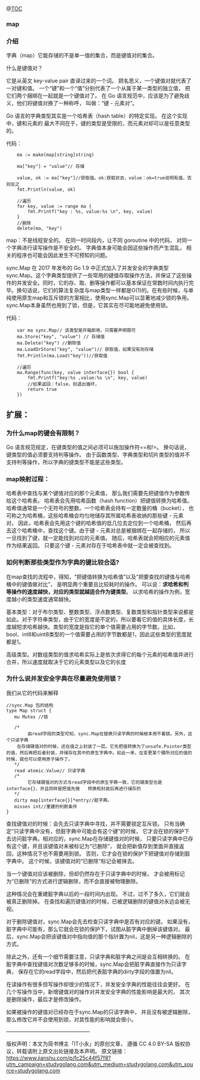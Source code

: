 @[TOC](golang-map是线程安全的吗？)

### map

### 介绍

字典（map）它能存储的不是单一值的集合，而是键值对的集合。

什么是键值对？

它是从英文 key-value pair 直译过来的一个词。
顾名思义，一个键值对就代表了一对键和值。
一个“键”和一个“值”分别代表了一个从属于某一类型的独立值，
把它们两个捆绑在一起就是一个键值对了。
在 Go 语言规范中，应该是为了避免歧义，他们将键值对换了一种称呼，
叫做：“键 - 元素对”。

Go 语言的字典类型其实是一个哈希表（hash table）的特定实现。
在这个实现中，键和元素的
最大不同在于，键的类型是受限的，而元素对却可以是任意类型的。

代码：
```
    ma := make(map[string]string)

    ma["key"] = "value"// 存储

    value, ok := ma["key"]//获取值。ok:获取状态，value：ok=true说明有值，否则反之
    fmt.Println(value, ok)
    
    //遍历
    for key, value := range ma {
        fmt.Printf("key : %s, value:%s \n", key, value)
    }
    //删除
    delete(ma, "key")
```

    
map：不是线程安全的。
在同一时间段内，让不同 goroutine 中的代码，
对同一个字典进行读写操作是不安全的。
字典值本身可能会因这些操作而产生混乱，
相关的程序也可能会因此发生不可预知的问题。

sync.Map
在 2017 年发布的 Go 1.9 中正式加入了并发安全的字典类型sync.Map。这个字典类型提供了一些常用的键值存取操作方法，并保证了这些操作的并发安全。同时，它的存、取、删等操作都可以基本保证在常数时间内执行完毕。换句话说，它们的算法复杂度与map类型一样都是O(1)的。在有些时候，与单纯使用原生map和互斥锁的方案相比，使用sync.Map可以显著地减少锁的争用。sync.Map本身虽然也用到了锁，但是，它其实在尽可能地避免使用锁。

代码：
```
    var ma sync.Map// 该类型是开箱即用，只需要声明既可
    ma.Store("key", "value") // 存储值
    ma.Delete("key") //删除值
    ma.LoadOrStore("key", "value")// 获取值，如果没有则存储
    fmt.Println(ma.Load("key"))//获取值
    
    //遍历
    ma.Range(func(key, value interface{}) bool {
        fmt.Printf("key:%s ,value:%s \n", key, value)
        //如果返回：false，则退出循环，
        return true
    })
```

## 扩展：
### 为什么map的键会有限制？
Go 语言规范规定，在键类型的值之间必须可以施加操作符==和!=。
换句话说，键类型的值必须要支持判等操作。
由于函数类型、字典类型和切片类型的值并不支持判等操作，所以字典的键类型不能是这些类型。

### map映射过程：
哈希表中查找与某个键值对应的那个元素值，
那么我们需要先把键值作为参数传给这个哈希表。
哈希表会先用哈希函数（hash function）把键值转换为哈希值。
哈希值通常是一个无符号的整数。一个哈希表会持有一定数量的桶（bucket），
也可称之为哈希桶，这些哈希桶会均匀地储存其所属哈希表收纳的那些键 - 元素对。
因此，哈希表会先用这个键的哈希值的低几位去定位到一个哈希桶，
然后再去这个哈希桶中，查找这个键。由于键 - 元素对总是被捆绑在一起存储的，
所以一旦找到了键，就一定能找到对应的元素值。
随后，哈希表就会把相应的元素值作为结果返回。
只要这个键 - 元素对存在于哈希表中就一定会被查找到。

### 如何判断那些类型作为字典的键比较合适?
在map查找的流程中，得知，“把键值转换为哈希值”以及“把要查找的键值与哈希桶中的键值做对比”，
 是明显两个重要且比较耗时的操作。
 可以说：**求哈希和判等操作的速度越快，对应的类型就越适合作为键类型**。
 以求哈希的操作为例，宽度越小的类型速度通常越快。

基本类型：对于布尔类型、整数类型、浮点数类型、复数类型和指针类型来说都是如此。对于字符串类型，由于它的宽度是不定的，所以要看它的值的具体长度，长度越短求哈希越快。类型的宽度是指它的单个值需要占用的字节数。比如，bool、int8和uint8类型的一个值需要占用的字节数都是1，因此这些类型的宽度就都是1。

高级类型。对数组类型的值求哈希实际上是依次求得它的每个元素的哈希值并进行合并，所以速度就取决于它的元素类型以及它的长度

### 为什么说并发安全字典在尽量避免使用锁？
我们从它的代码来解释
```
//sync.Map 包的结构
type Map struct {
   mu Mutex //锁
   
   /*
        由read字段的类型可知，sync.Map在替换只读字典的时候根本用不着锁。另外，这个只读字典
    在存储键值对的时候，还在值之上封装了一层。它先把值转换为了unsafe.Pointer类型的值，然后再把后者封装，并储存在其中的原生字典中。如此一来，在变更某个键所对应的值的时候，就也可以使用原子操作了。
   */
   read atomic.Value// 只读字典
   /*
        它存储键值对的方式与read字段中的原生字典一致，它的键类型也是interface{}，并且同样是把值先做   转换和封装后再进行储存的
   */
   dirty map[interface{}]*entry//脏字典。
   misses int//重建的判断条件
}
```

查找键值对的时候：会先去只读字典中寻找，并不需要锁定互斥锁。
只有当确定“只读字典中没有，但脏字典中可能会有这个键”的时候，
它才会在锁的保护下去访问脏字典。相对应的，sync.Map在存储键值对的时候，
只要只读字典中已存有这个键，并且该键值对未被标记为“已删除”，
就会把新值存到里面并直接返回，这种情况下也不需要用到锁。
否则，它才会在锁的保护下把键值对存储到脏字典中。
这个时候，该键值对的“已删除”标记会被抹去。

当一个键值对应该被删除，但却仍然存在于只读字典中的时候，
才会被用标记为“已删除”的方式进行逻辑删除，而不会直接被物理删除。

这种情况会在重建脏字典以后的一段时间内出现。
不过，过不了多久，它们就会被真正删除掉。
在查找和遍历键值对的时候，已被逻辑删除的键值对永远会被无视。

对于删除键值对，sync.Map会先去检查只读字典中是否有对应的键。
如果没有，脏字典中可能有，那么它就会在锁的保护下，试图从脏字典中删掉该键值对。
最后，sync.Map会把该键值对中指向值的那个指针置为nil，这是另一种逻辑删除的方式。

除此之外，还有一个细节需要注意，只读字典和脏字典之间是会互相转换的。
在脏字典中查找键值对次数足够多的时候，sync.Map会把脏字典直接作为只读字典，
保存在它的read字段中，然后把代表脏字典的dirty字段的值置为nil。

在读操作有很多但写操作却很少的情况下，并发安全字典的性能往往会更好。
在几个写操作当中，新增键值对的操作对并发安全字典的性能影响是最大的，
其次是删除操作，最后才是修改操作。

如果被操作的键值对已经存在于sync.Map的只读字典中，
并且没有被逻辑删除，那么修改它并不会使用到锁，对其性能的影响就会很小。



————————————————

版权声明：本文为简书博主「IT小永」的原创文章，
遵循 CC 4.0 BY-SA 版权协议，转载请附上原文出处链接及本声明。
原文链接：https://www.jianshu.com/p/fc25c44f57f8?utm_campaign=studygolang.com&utm_medium=studygolang.com&utm_source=studygolang.com




